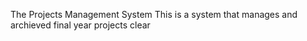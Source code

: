 The Projects Management System
This is a system that manages and archieved final year projects clear 
